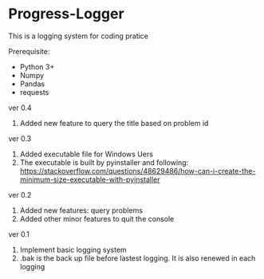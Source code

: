 # Progress-Logger
This is a logging system for coding pratice

Prerequisite:
- Python 3+
- Numpy
- Pandas
- requests

ver 0.4
1. Added new feature to query the title based on problem id

ver 0.3
1. Added executable file for Windows Uers
2. The executable is built by pyinstaller and following: https://stackoverflow.com/questions/48629486/how-can-i-create-the-minimum-size-executable-with-pyinstaller

ver 0.2
1. Added new features: query problems
2. Added other minor features to quit the console

ver 0.1
1. Implement basic logging system
2. .bak is the back up file before lastest logging. It is also renewed in each logging
